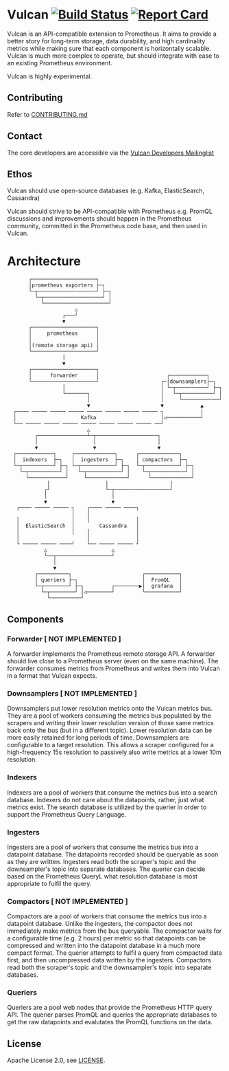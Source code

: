 # Vulcan [![Build Status](https://travis-ci.org/digitalocean/vulcan.svg?branch=master)](https://travis-ci.org/digitalocean/vulcan) [![Report Card](https://goreportcard.com/badge/github.com/digitalocean/vulcan)](https://goreportcard.com/report/github.com/digitalocean/vulcan)

Vulcan is an API-compatible extension to Prometheus. It aims to provide a better story for long-term storage, data durability, and high cardinality metrics while making sure that each component is horizontally scalable. Vulcan is much more complex to operate, but should integrate with ease to an existing Prometheus environment.

Vulcan is highly experimental.

## Contributing

Refer to [CONTRIBUTING.md](CONTRIBUTING.md)

## Contact

The core developers are accessible via the [Vulcan Developers Mailinglist](https://groups.google.com/forum/#!forum/vulcan-developers)

## Ethos

Vulcan should use open-source databases (e.g. Kafka, ElasticSearch, Cassandra)

Vulcan should strive to be API-compatible with Prometheus e.g. PromQL discussions and improvements should happen in the Prometheus community, committed in the Prometheus code base, and then used in Vulcan.

# Architecture

```
       ┌─────────────────────┐                                        
       │prometheus exporters ├─┐                                      
       └─┬───────────────────┘ ├─┐                                    
         └─┬───────────────────┘ │                                    
           └─────────────────────┘                                    
                      △                                               
                  ┌───┘                                               
                  ▼                                                   
       ┌─────────────────────┐                                        
       │     prometheus      │                                        
       │                     │                                        
       │(remote storage api) │                                        
       └─────────────────────┘                                        
                  │                                                   
                  ▼                                                   
       ┌─────────────────────┐                                        
       │      forwarder      │                      ┌────────────┐    
       └─────────────────────┘                    ┌─│downsamplers├─┐  
                  │                               │ └─┬──────────┘ ├─┐
                  └───────┐                       │   └─┬──────────┘ │
                          │                       │     └────────────┘
                          ▼                       ▼            ▲      
  ┌──── ───── ───── ───── ───── ───── ───── ───── ┐            │      
  │                     Kafka                     │◁───────────┘      
  └── ───── ───── ───── ───── ───── ───── ───── ──┘                   
                          △                                           
         ┌────────────────┴─┬────────────────────┐                    
         │                  │                    │                    
         ▼                  ▼                    ▼                    
  ┌────────────┐     ┌─────────────┐      ┌─────────────┐             
  │  indexers  ├─┐   │  ingesters  ├─┐    │ compactors  ├─┐           
  └─┬──────────┘ ├─┐ └─┬───────────┘ ├─┐  └─┬───────────┘ ├─┐         
    └─┬──────────┘ │   └─┬───────────┘ │    └─┬───────────┘ │         
      └────────────┘     └─────────────┘      └─────────────┘         
             │                  │                    │                
            ┌┘                  └─┬──────────────────┘                
            │                     │                                   
            ▼                     ▼                                   
   ┌──── ───── ───── ┐    ┌──── ───── ────┐                           
                     │    │                                           
   │                 │    │               │                           
   │  ElasticSearch  │        Cassandra   │                           
   │                 │    │               │                           
   │                      │               │                           
   └ ───── ───── ────┘    └── ───── ───── ┘                           
            △                     △                                   
            └──┬──────────────────┘                                   
               │                                                      
               ▼                                                      
         ┌──────────┐                       ┌───────────┐             
         │ queriers ├─┐                     │  PromQL   │             
         └─┬────────┘ ├─┐         ┌────────▶│  grafana  │             
           └─┬────────┘ │◁────────┘         └───────────┘             
             └──────────┘                                             
```

## Components

### Forwarder [ NOT IMPLEMENTED ]

A forwarder implements the Prometheus remote storage API. A forwarder should live close to a Prometheus server (even on the same machine). The forwarder consumes metrics from Prometheus and writes them into Vulcan in a format that Vulcan expects.

### Downsamplers [ NOT IMPLEMENTED ]

Downsamplers put lower resolution metrics onto the Vulcan metrics bus. They are a pool of workers consuming the metrics bus populated by the scrapers and writing their lower resolution version of those same metrics back onto the bus (but in a different topic). Lower resolution data can be more easily retained for long periods of time. Downsamplers are configurable to a target resolution. This allows a scraper configured for a high-frequency 15s resolution to passively also write metrics at a lower 10m resolution.

### Indexers

Indexers are a pool of workers that consume the metrics bus into a search database. Indexers do not care about the datapoints, rather, just what metrics exist. The search database is utilized by the querier in order to support the Prometheus Query Language.

### Ingesters

Ingesters are a pool of workers that consume the metrics bus into a datapoint database. The datapoints recorded should be queryable as soon as they are written. Ingesters read both the scraper's topic and the downsampler's topic into separate databases. The querier can decide based on the Prometheus QueryL what resolution database is most appropriate to fulfil the query.

### Compactors [ NOT IMPLEMENTED ]

Compactors are a pool of workers that consume the metrics bus into a datapoint database. Unlike the ingesters, the compactor does not immediately make metrics from the bus queryable. The compactor waits for a configurable time (e.g. 2 hours) per metric so that datapoints can be compressed and written into the datapoint database in a much more compact format. The querier attempts to fulfil a query from compacted data first, and then uncompressed data written by the ingesters. Compactors read both the scraper's topic and the downsampler's topic into separate databases.

### Queriers

Queriers are a pool web nodes that provide the Prometheus HTTP query API. The querier parses PromQL and queries the appropriate databases to get the raw datapoints and evalutates the PromQL functions on the data.

## License

Apache License 2.0, see [LICENSE](LICENSE).
